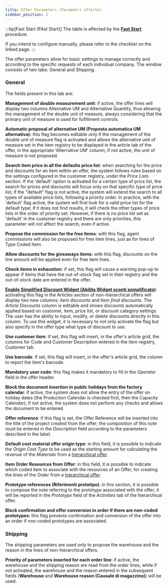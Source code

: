 ```yaml
---
title: Offer Parameters (Parametri offerte)
sidebar_position: 2
---
```


:::tip[Fast Start (FAst Start)]
The table is affected by the [**Fast Start**](/docs/guide/fast-start) procedure.

If you intend to configure manually, please refer to the checklist on the linked page.
:::

The offer parameters allow for basic settings to manage correctly and according to the specific requests of each individual company. The window consists of two tabs: General and Shipping.

### General 

The fields present in this tab are:      

**Management of double measurement unit**: if active, the offer lines will display two columns Alternative UM and Alternative Quantity, thus allowing the management of the double unit of measure, always considering that the primary unit of measure is used for fulfillment controls.     

**Automatic proposal of alternative UM (Proposta automatica UM alternativa):** this flag becomes editable only if the management of the double unit of measure flag is activated and allows the alternative unit of measure set in the item registry to be displayed in the article tab of the offer, in the appropriate 'Alternative UM' column; if not active, the unit of measure is not proposed.       

**Search item price in all the defaults price list**: when searching for the price and discounts for an item within an offer, the system follows rules based on the settings configured in the customer registry, under the *Price Lists* section. If the 'default' option is activated for a certain type of price list, the search for prices and discounts will focus only on that specific type of price list; if the "default" flag is not active, the system will extend the search to all types of available price lists, following a priority order. In practice, with the 'default' flag active, the system will first look for a valid price list for the default type; if it does not find results, it will check the other types of price lists in the order of priority set. However, if there is no price list set as 'default' in the customer registry and there are only priorities, this parameter will not affect the search, even if active.       

**Propose the commission for the free items**: with this flag, agent commissions will also be proposed for free item lines, just as for lines of Type Coded Item.                

**Allow discounts for the giveaways items**: with this flag, discounts on the line amount will be applied even for free item lines.    

**Check items in exhaustion**: if set, this flag will cause a warning pop-up to appear if items that have the out-of-stock flag set in their registry and the out-of-stock date are entered in the offer.          

**[Enable Simplified Discount Widget (Abilita Widget sconti semplificato)](/docs/sales/sales-flow/discount-widget)**: activating this flag in the Articles section of non-hierarchical offers will display two new columns: *Item discounts* and *Item final discounts*. The *Article Discounts* column is editable and shows discounts automatically applied based on customer, item, price list, or discount category settings. The user has the ability to input, modify, or delete discounts directly in this column. To use this widget, it is necessary to not only activate the flag but also specify in the offer type what type of discount to use.     

**Use customer item**: if set, this flag will insert, in the offer's article grid, the columns for Code and Customer Description entered in the item registry, Customer tab.       

**Use barcode**: if set, this flag will insert, in the offer's article grid, the column to report the item's barcode.     

**Mandatory user code**: this flag makes it mandatory to fill in the *Operator* field in the offer header.     

**Block the document insertion in public holidays from the factory calendar**: if active, the system does not allow the entry of the offer on holiday dates (the Production Calendar is checked first, then the Capacity Calendar); if not active, the system does not perform any checks and allows the document to be entered.     

**Offer reference**: if this flag is set, the Offer Reference will be inserted into the title of the project created from the offer; the composition of this note must be entered in the *Description* field according to the parameters described in the label.     

**Default cost material offer origin type**: in this field, it is possible to indicate the *Origin Cost Type* to be used as the starting amount for calculating the revenue of the *Materials* from a [hierarchical offer](/docs/sales/offers/insert-offer).       

**Item Order Resources from Offer**: in this field, it is possible to indicate which coded item to associate with the resources of an Offer, for creating the lines of the Order from a [hierarchical offer](/docs/sales/offers/insert-offer).      

**Prototype references (Riferimenti prototipo)**: in this section, it is possible to compose the note referring to the prototype associated with the offer; it will be reported in the *Prototype* field of the *Activities* tab of the hierarchical offer.     

**Block confirmation and offer conversion in order if there are non-coded prototypes**: this flag prevents confirmation and conversion of the offer into an order if non-coded prototypes are associated.

### Shipping

The shipping parameters are used only to propose the warehouse and the reason in the lines of non-hierarchical offers.

**Priority of parameters inserted for each order line**: if active, the warehouse and the shipping reason are read from the order lines, while if not activated, the warehouse and the reason entered in the subsequent fields (**Warehouse** and **Warehouse reason (Causale di magazzino)**) will be used.